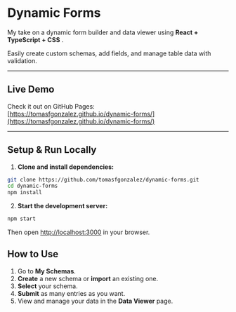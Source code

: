 # Dynamic Forms

My take on a dynamic form builder and data viewer using  **React + TypeScript + CSS** .

Easily create custom schemas, add fields, and manage table data with validation.

---

## Live Demo

Check it out on GitHub Pages:  
[https://tomasfgonzalez.github.io/dynamic-forms/](https://tomasfgonzalez.github.io/dynamic-forms/)

---

## Setup & Run Locally

1. **Clone and install dependencies:**

```bash
git clone https://github.com/tomasfgonzalez/dynamic-forms.git
cd dynamic-forms
npm install
```

2. **Start the development server:**

```bash
npm start
```

Then open [http://localhost:3000](http://localhost:3000) in your browser.


## How to Use

1. Go to **My Schemas**.
2. **Create** a new schema or **import** an existing one.
3. **Select** your schema.
4. **Submit** as many entries as you want.
5. View and manage your data in the **Data Viewer** page.
